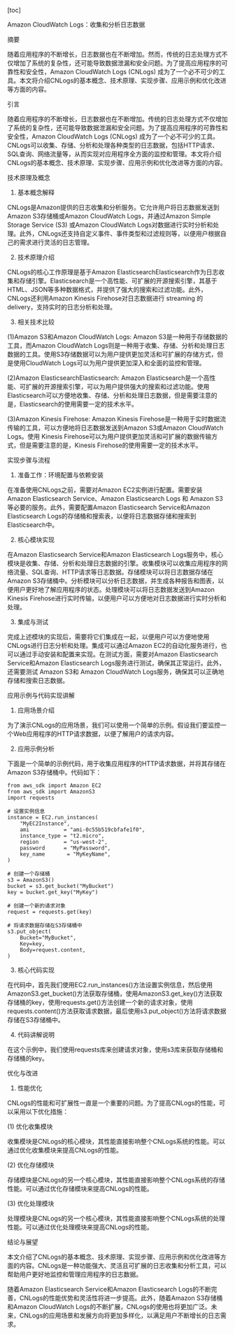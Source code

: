 
[toc]                    
                
                
Amazon CloudWatch Logs：收集和分析日志数据

摘要

随着应用程序的不断增长，日志数据也在不断增加。然而，传统的日志处理方式不仅增加了系统的复杂性，还可能导致数据泄漏和安全问题。为了提高应用程序的可靠性和安全性，Amazon CloudWatch Logs (CNLogs) 成为了一个必不可少的工具。本文将介绍CNLogs的基本概念、技术原理、实现步骤、应用示例和优化改进等方面的内容。

引言

随着应用程序的不断增长，日志数据也在不断增加。传统的日志处理方式不仅增加了系统的复杂性，还可能导致数据泄漏和安全问题。为了提高应用程序的可靠性和安全性，Amazon CloudWatch Logs (CNLogs) 成为了一个必不可少的工具。CNLogs可以收集、存储、分析和处理各种类型的日志数据，包括HTTP请求、SQL查询、网络流量等，从而实现对应用程序全方面的监控和管理。本文将介绍CNLogs的基本概念、技术原理、实现步骤、应用示例和优化改进等方面的内容。

技术原理及概念

1. 基本概念解释

CNLogs是Amazon提供的日志收集和分析服务。它允许用户将日志数据发送到Amazon S3存储桶或Amazon CloudWatch Logs，并通过Amazon Simple Storage Service (S3) 或Amazon CloudWatch Logs对数据进行实时分析和处理。此外，CNLogs还支持自定义事件、事件类型和过滤规则等，以便用户根据自己的需求进行灵活的日志管理。

2. 技术原理介绍

CNLogs的核心工作原理是基于Amazon ElasticsearchElasticsearch作为日志收集和存储引擎。Elasticsearch是一个高性能、可扩展的开源搜索引擎，其基于HTML、JSON等多种数据格式，并提供了强大的搜索和过滤功能。此外，CNLogs还利用Amazon Kinesis Firehose对日志数据进行 streaming 的  delivery，支持实时的日志分析和处理。

3. 相关技术比较

(1)Amazon S3和Amazon CloudWatch Logs:
Amazon S3是一种用于存储数据的工具，而Amazon CloudWatch Logs则是一种用于收集、存储、分析和处理日志数据的工具。使用S3存储数据可以为用户提供更加灵活和可扩展的存储方式，但是使用CloudWatch Logs可以为用户提供更加深入和全面的监控和管理。

(2)Amazon ElasticsearchElasticsearch:
Amazon Elasticsearch是一个高性能、可扩展的开源搜索引擎，可以为用户提供强大的搜索和过滤功能。使用Elasticsearch可以方便地收集、存储、分析和处理日志数据，但是需要注意的是，Elasticsearch的使用需要一定的技术水平。

(3)Amazon Kinesis Firehose:
Amazon Kinesis Firehose是一种用于实时数据流传输的工具，可以方便地将日志数据发送到Amazon S3或Amazon CloudWatch Logs。使用 Kinesis Firehose可以为用户提供更加灵活和可扩展的数据传输方式，但是需要注意的是，Kinesis Firehose的使用需要一定的技术水平。

实现步骤与流程

1. 准备工作：环境配置与依赖安装

在准备使用CNLogs之前，需要对Amazon EC2实例进行配置。需要安装 Amazon Elasticsearch Service、Amazon Elasticsearch Logs 和 Amazon S3 等必要的服务。此外，需要配置Amazon Elasticsearch Service和Amazon Elasticsearch Logs的存储桶和搜索表，以便将日志数据存储和搜索到Elasticsearch中。

2. 核心模块实现

在Amazon Elasticsearch Service和Amazon Elasticsearch Logs服务中，核心模块是收集、存储、分析和处理日志数据的引擎。收集模块可以收集应用程序的网络流量、SQL查询、HTTP请求等日志数据。存储模块可以将日志数据存储在Amazon S3存储桶中。分析模块可以分析日志数据，并生成各种报告和图表，以便用户更好地了解应用程序的状态。处理模块可以将日志数据发送到Amazon Kinesis Firehose进行实时传输，以便用户可以方便地对日志数据进行实时分析和处理。

3. 集成与测试

完成上述模块的实现后，需要将它们集成在一起，以便用户可以方便地使用CNLogs进行日志分析和处理。集成可以通过Amazon EC2的自动化服务进行，也可以通过手动安装和配置来实现。在测试方面，需要对Amazon Elasticsearch Service和Amazon Elasticsearch Logs服务进行测试，确保其正常运行。此外，还需要测试 Amazon S3和 Amazon CloudWatch Logs服务，确保其可以正确地存储和搜索日志数据。

应用示例与代码实现讲解

1. 应用场景介绍

为了演示CNLogs的应用场景，我们可以使用一个简单的示例。假设我们要监控一个Web应用程序的HTTP请求数据，以便了解用户的请求内容。

2. 应用示例分析

下面是一个简单的示例代码，用于收集应用程序的HTTP请求数据，并将其存储在Amazon S3存储桶中。代码如下：

```
from aws_sdk import Amazon EC2
from aws_sdk import AmazonS3
import requests

# 设置实例信息
instance = EC2.run_instances(
    "MyEC2Instance",
    ami           = "ami-0c55b519cbfafe1f0",
    instance_type = "t2.micro",
    region        = "us-west-2",
    password      = "MyPassword",
    key_name       = "MyKeyName",
)

# 创建一个存储桶
s3 = AmazonS3()
bucket = s3.get_bucket("MyBucket")
key = bucket.get_key("MyKey")

# 创建一个新的请求对象
request = requests.get(key)

# 将请求数据存储在S3存储桶中
s3.put_object(
    Bucket="MyBucket",
    Key=key,
    Body=request.content,
)
```

3. 核心代码实现

在代码中，首先我们使用EC2.run\_instances()方法设置实例信息，然后使用AmazonS3.get\_bucket()方法获取存储桶，使用AmazonS3.get\_key()方法获取存储桶的key，使用requests.get()方法创建一个新的请求对象，使用requests.content()方法获取请求数据，最后使用s3.put\_object()方法将请求数据存储在S3存储桶中。

4. 代码讲解说明

在这个示例中，我们使用requests库来创建请求对象，使用s3库来获取存储桶和存储桶的key。

优化与改进

1. 性能优化

CNLogs的性能和可扩展性一直是一个重要的问题。为了提高CNLogs的性能，可以采用以下优化措施：

(1) 优化收集模块

收集模块是CNLogs的核心模块，其性能直接影响整个CNLogs系统的性能。可以通过优化收集模块来提高CNLogs的性能。

(2) 优化存储模块

存储模块是CNLogs的另一个核心模块，其性能直接影响整个CNLogs系统的存储性能。可以通过优化存储模块来提高CNLogs的性能。

(3) 优化处理模块

处理模块是CNLogs的另一个核心模块，其性能直接影响整个CNLogs系统的处理性能。可以通过优化处理模块来提高CNLogs的性能。

结论与展望

本文介绍了CNLogs的基本概念、技术原理、实现步骤、应用示例和优化改进等方面的内容。CNLogs是一种功能强大、灵活且可扩展的日志收集和分析工具，可以帮助用户更好地监控和管理应用程序的日志数据。

随着Amazon Elasticsearch Service和Amazon Elasticsearch Logs的不断完善，CNLogs的性能优势和灵活性将进一步提高。此外，随着Amazon S3存储桶和Amazon CloudWatch Logs的不断扩展，CNLogs的使用也将更加广泛。未来，CNLogs的应用场景和发展方向将更加多样化，以满足用户不断增长的日志需求。

